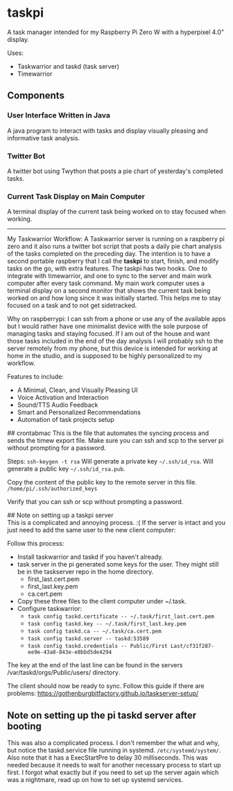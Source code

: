 # taskpi 
A task manager intended for my Raspberry Pi Zero W with a hyperpixel 4.0" display.

Uses:
  * Taskwarrior and taskd (task server)
  * Timewarrior

## Components

### User Interface Written in Java
A java program to interact with tasks and display visually pleasing and informative task analysis.

### Twitter Bot
A twitter bot using Twython that posts a pie chart of yesterday's completed tasks.

### Current Task Display on Main Computer
A terminal display of the current task being worked on to stay focused when working.

---

My Taskwarrior Workflow:
  A Taskwarrior server is running on a raspberry pi zero and it also runs a twitter bot script that posts a daily pie chart analysis of the tasks completed on the preceding day.
The intention is to have a second portable raspberry that I call the **taskpi** to start, finish, and modify tasks on the go, with extra features. The taskpi has two hooks. One to integrate with timewarrior, and one to sync to the server and main work computer after every task command.
  My main work computer uses a terminal display on a second monitor that shows the current task being worked on and how long since it was initially started. This helps me to stay focused on a task and to not get sidetracked.

Why on raspberrypi:
  I can ssh from a phone or use any of the available apps but I would rather have one minimalist device with the sole purpose of managing tasks and staying focused. If I am out of the house and want those tasks included in the end of the day analysis I will probably ssh to the server remotely from my phone, but this device is intended for working at home in the studio, and is supposed to be highly personalized to my workflow.

Features to include:
  - A Minimal, Clean, and Visually Pleasing UI
  - Voice Activation and Interaction
  - Sound/TTS Audio Feedback
  - Smart and Personalized Recommendations
  - Automation of task projects setup

## crontabmac
This is the file that automates the syncing process and sends the timew export file.
Make sure you can ssh and scp to the server pi without prompting for a password.

Steps:
`ssh-keygen -t rsa`
Will generate a private key `~/.ssh/id_rsa`.
Will generate a public key `~/.ssh/id_rsa.pub`.

Copy the content of the public key to the remote server in this file.
`/home/pi/.ssh/authorized_keys`

Verify that you can ssh or scp without prompting a password.

## Note on setting up a taskpi server  
This is a complicated and annoying process. :(
If the server is intact and you just need to add the same user to the new client computer:

Follow this process:
* Install taskwarrior and taskd if you haven't already.
* task server in the pi generated some keys for the user. They might still be in the taskserver repo in the home directory. 
  - first_last.cert.pem
  - first_last.key.pem
  - ca.cert.pem
* Copy these three files to the client computer under ~/.task.
* Configure taskwarrior:
  - `task config taskd.certificate -- ~/.task/first_last.cert.pem`
  - `task config taskd.key -- ~/.task/first_last.key.pem`
  - `task config taskd.ca -- ~/.task/ca.cert.pem`
  - `task config taskd.server -- taskd:53589`
  - `task config taskd.credentials -- Public/First Last/cf31f287-ee9e-43a8-843e-e8bbd5de4294`

The key at the end of the last line can be found in the servers /var/taskd/orgs/Public/users/ directory.

The client should now be ready to sync.
Follow this guide if there are problems: https://gothenburgbitfactory.github.io/taskserver-setup/

## Note on setting up the pi taskd server after booting
This was also a complicated process.
I don't remember the what and why, but notice the taskd.service file running in systemd. `/etc/systemd/system/`. Also note that it has a ExecStartPre to delay 30 milliseconds. This was needed because it needs to wait for another necessary process to start up first. I forgot what exactly but if you need to set up the server again which was a nightmare, read up on how to set up systemd services.
